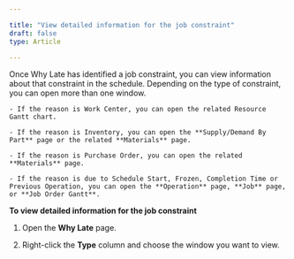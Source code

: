 ```yaml
---

title: "View detailed information for the job constraint"
draft: false
type: Article

---
```


Once Why Late has identified a job constraint, you can view information about that constraint in the schedule. Depending on the type of constraint, you can open more than one window.

    - If the reason is Work Center, you can open the related Resource Gantt chart.

    - If the reason is Inventory, you can open the **Supply/Demand By Part** page or the related **Materials** page.

    - If the reason is Purchase Order, you can open the related **Materials** page.

    - If the reason is due to Schedule Start, Frozen, Completion Time or Previous Operation, you can open the **Operation** page, **Job** page, or **Job Order Gantt**.

**To view detailed information for the job constraint**

1. Open the **Why Late** page.


2. Right-click the **Type** column and choose the window you want to view.

​